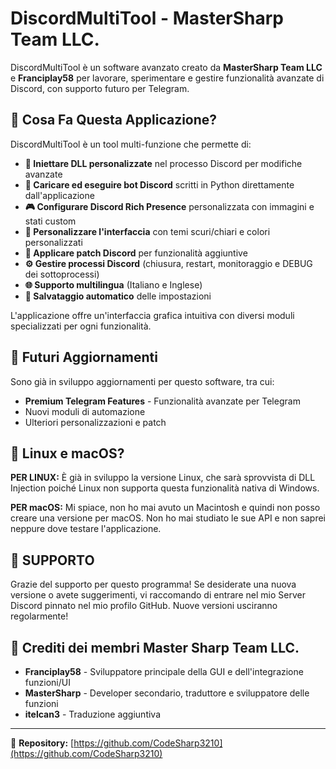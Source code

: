 
# DiscordMultiTool - MasterSharp Team LLC.

DiscordMultiTool è un software avanzato creato da **MasterSharp Team LLC** e **Franciplay58** per lavorare, sperimentare e gestire funzionalità avanzate di Discord, con supporto futuro per Telegram.

## 🔧 Cosa Fa Questa Applicazione?

DiscordMultiTool è un tool multi-funzione che permette di:

- **💉 Iniettare DLL personalizzate** nel processo Discord per modifiche avanzate
- **🐍 Caricare ed eseguire bot Discord** scritti in Python direttamente dall'applicazione
- **🎮 Configurare Discord Rich Presence** personalizzata con immagini e stati custom
- **🎨 Personalizzare l'interfaccia** con temi scuri/chiari e colori personalizzati
- **🔌 Applicare patch Discord** per funzionalità aggiuntive
- **⚙️ Gestire processi Discord** (chiusura, restart, monitoraggio e DEBUG dei sottoprocessi)
- **🌐 Supporto multilingua** (Italiano e Inglese)
- **💾 Salvataggio automatico** delle impostazioni

L'applicazione offre un'interfaccia grafica intuitiva con diversi moduli specializzati per ogni funzionalità.

## 🚀 Futuri Aggiornamenti

Sono già in sviluppo aggiornamenti per questo software, tra cui:
- **Premium Telegram Features** - Funzionalità avanzate per Telegram
- Nuovi moduli di automazione
- Ulteriori personalizzazioni e patch

## 🐧 Linux e macOS?

**PER LINUX:** È già in sviluppo la versione Linux, che sarà sprovvista di DLL Injection poiché Linux non supporta questa funzionalità nativa di Windows.

**PER macOS:** Mi spiace, non ho mai avuto un Macintosh e quindi non posso creare una versione per macOS. Non ho mai studiato le sue API e non saprei neppure dove testare l'applicazione.

## 💬 SUPPORTO

Grazie del supporto per questo programma! Se desiderate una nuova versione o avete suggerimenti, vi raccomando di entrare nel mio Server Discord pinnato nel mio profilo GitHub. Nuove versioni usciranno regolarmente!

## 👥 Crediti dei membri Master Sharp Team LLC.

- **Franciplay58** - Sviluppatore principale della GUI e dell'integrazione funzioni/UI
- **MasterSharp** - Developer secondario, traduttore e sviluppatore delle funzioni 
- **itelcan3** - Traduzione aggiuntiva

---

📌 **Repository:** [https://github.com/CodeSharp3210](https://github.com/CodeSharp3210)
